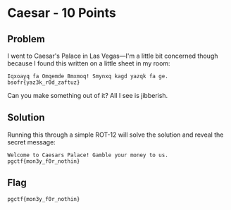 # Caesar - 10 Points
## Problem
I went to Caesar's Palace in Las Vegas—I'm a little bit concerned though because I found this written on a little sheet in my room: 

`Iqxoayq fa Omqemde Bmxmoq! Smynxq kagd yazqk fa ge. bsofr{yaz3k_r0d_zaftuz}` 

Can you make something out of it? All I see is jibberish.

## Solution
Running this through a simple ROT-12 will solve the solution and reveal the secret message:

`Welcome to Caesars Palace! Gamble your money to us. pgctf{mon3y_f0r_nothin}`

## Flag
`pgctf{mon3y_f0r_nothin}`
